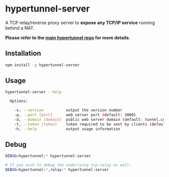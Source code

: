 # hypertunnel-server

A TCP relay/reverse proxy server to **expose any TCP/IP service** running behind a NAT.

**Please refer to the [main hypertunnel repo](https://github.com/berstend/hypertunnel#readme) for more details.**

## Installation
```bash
npm install -g hypertunnel-server
```

## Usage
```bash
hypertunnel-server --help

  Options:

    -v, --version          output the version number
    -p, --port [port]      web server port (default: 3000)
    -d, --domain [domain]  public web server domain (default: tunnel.collab.by)
    -t, --token [token]    token required to be sent by clients (default: free-server-please-be-nice)
    -h, --help             output usage information
```

## Debug
```bash
DEBUG=hypertunnel:* hypertunnel-server

# If you wish to debug the underlying tcp-relay as well:
DEBUG=hypertunnel:*,relay:* hypertunnel-server
```
